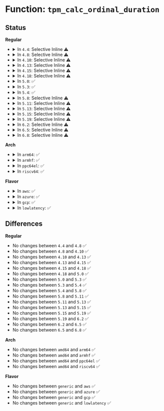 # Function: <code>tpm_calc_ordinal_duration</code>

## Status
<b>Regular</b>
<ul>
<li>
<details>
<summary>In <code>4.4</code>: Selective Inline ⚠️</summary>

```c
long unsigned int tpm_calc_ordinal_duration(struct tpm_chip *chip, u32 ordinal);
```

**Collision:** Unique Global

**Inline:** Selective

**Transformation:** False

**Instances:**

```
In drivers/char/tpm/tpm-interface.c (ffffffff81523570)
Location: drivers/char/tpm/tpm-interface.c:308
Inline: True
Inline callers:
  - drivers/char/tpm/tpm-interface.c:tpm_transmit
  - drivers/char/tpm/tpm-interface.c:tpm_do_selftest
```
**Symbols:**

```
ffffffff81523570-ffffffff815235a5: tpm_calc_ordinal_duration (STB_GLOBAL)
```
</details>
</li>
<li>
<details>
<summary>In <code>4.8</code>: Selective Inline ⚠️</summary>

```c
long unsigned int tpm_calc_ordinal_duration(struct tpm_chip *chip, u32 ordinal);
```

**Collision:** Unique Global

**Inline:** Selective

**Transformation:** False

**Instances:**

```
In drivers/char/tpm/tpm-interface.c (ffffffff81576d5c)
Location: drivers/char/tpm/tpm-interface.c:308
Inline: True
Inline callers:
  - drivers/char/tpm/tpm-interface.c:tpm_do_selftest
  - drivers/char/tpm/tpm-interface.c:tpm_transmit
Direct callers:
  - drivers/char/tpm/tpm_tis_core.c:tpm_tis_send_main
```
**Symbols:**

```
ffffffff815764b0-ffffffff815764e5: tpm_calc_ordinal_duration (STB_GLOBAL)
```
</details>
</li>
<li>
<details>
<summary>In <code>4.10</code>: Selective Inline ⚠️</summary>

```c
long unsigned int tpm_calc_ordinal_duration(struct tpm_chip *chip, u32 ordinal);
```

**Collision:** Unique Global

**Inline:** Selective

**Transformation:** False

**Instances:**

```
In drivers/char/tpm/tpm-interface.c (ffffffff815a3df9)
Location: drivers/char/tpm/tpm-interface.c:309
Inline: True
Inline callers:
  - drivers/char/tpm/tpm-interface.c:tpm_do_selftest
  - drivers/char/tpm/tpm-interface.c:tpm_transmit
Direct callers:
  - drivers/char/tpm/tpm_tis_core.c:tpm_tis_send_main
```
**Symbols:**

```
ffffffff815a2b40-ffffffff815a2b75: tpm_calc_ordinal_duration (STB_GLOBAL)
```
</details>
</li>
<li>
<details>
<summary>In <code>4.13</code>: Selective Inline ⚠️</summary>

```c
long unsigned int tpm_calc_ordinal_duration(struct tpm_chip *chip, u32 ordinal);
```

**Collision:** Unique Global

**Inline:** Selective

**Transformation:** False

**Instances:**

```
In drivers/char/tpm/tpm-interface.c (ffffffff815b7f59)
Location: drivers/char/tpm/tpm-interface.c:309
Inline: True
Inline callers:
  - drivers/char/tpm/tpm-interface.c:tpm_do_selftest
  - drivers/char/tpm/tpm-interface.c:tpm_transmit
Direct callers:
  - drivers/char/tpm/tpm_tis_core.c:tpm_tis_send_main
```
**Symbols:**

```
ffffffff815b66d0-ffffffff815b6707: tpm_calc_ordinal_duration (STB_GLOBAL)
```
</details>
</li>
<li>
<details>
<summary>In <code>4.15</code>: Selective Inline ⚠️</summary>

```c
long unsigned int tpm_calc_ordinal_duration(struct tpm_chip *chip, u32 ordinal);
```

**Collision:** Unique Global

**Inline:** Selective

**Transformation:** False

**Instances:**

```
In drivers/char/tpm/tpm-interface.c (ffffffff8161ea69)
Location: drivers/char/tpm/tpm-interface.c:309
Inline: True
Inline callers:
  - drivers/char/tpm/tpm-interface.c:tpm_do_selftest
  - drivers/char/tpm/tpm-interface.c:tpm_transmit
Direct callers:
  - drivers/char/tpm/tpm_tis_core.c:tpm_tis_send_main
```
**Symbols:**

```
ffffffff8161d3e0-ffffffff8161d417: tpm_calc_ordinal_duration (STB_GLOBAL)
```
</details>
</li>
<li>
<details>
<summary>In <code>4.18</code>: Selective Inline ⚠️</summary>

```c
long unsigned int tpm_calc_ordinal_duration(struct tpm_chip *chip, u32 ordinal);
```

**Collision:** Unique Global

**Inline:** Selective

**Transformation:** False

**Instances:**

```
In drivers/char/tpm/tpm-interface.c (ffffffff816587cd)
Location: drivers/char/tpm/tpm-interface.c:308
Inline: True
Inline callers:
  - drivers/char/tpm/tpm-interface.c:tpm_do_selftest
  - drivers/char/tpm/tpm-interface.c:tpm_transmit
Direct callers:
  - drivers/char/tpm/tpm_tis_core.c:tpm_tis_send_main
```
**Symbols:**

```
ffffffff81657080-ffffffff816570b7: tpm_calc_ordinal_duration (STB_GLOBAL)
```
</details>
</li>
<li>
<details>
<summary>In <code>5.0</code>: ✅</summary>

```c
long unsigned int tpm_calc_ordinal_duration(struct tpm_chip *chip, u32 ordinal);
```

**Collision:** Unique Global

**Inline:** No

**Transformation:** False

**Instances:**

```
In drivers/char/tpm/tpm-interface.c (ffffffff81676160)
Location: drivers/char/tpm/tpm-interface.c:56
Inline: False
Direct callers:
  - drivers/char/tpm/tpm-interface.c:tpm_transmit
  - drivers/char/tpm/tpm_tis_core.c:tpm_tis_send_main
```
**Symbols:**

```
ffffffff81676160-ffffffff81676180: tpm_calc_ordinal_duration (STB_GLOBAL)
```
</details>
</li>
<li>
<details>
<summary>In <code>5.3</code>: ✅</summary>

```c
long unsigned int tpm_calc_ordinal_duration(struct tpm_chip *chip, u32 ordinal);
```

**Collision:** Unique Global

**Inline:** No

**Transformation:** False

**Instances:**

```
In drivers/char/tpm/tpm-interface.c (ffffffff816abf70)
Location: drivers/char/tpm/tpm-interface.c:51
Inline: False
Direct callers:
  - drivers/char/tpm/tpm-interface.c:tpm_transmit
  - drivers/char/tpm/tpm_tis_core.c:tpm_tis_send_main
```
**Symbols:**

```
ffffffff816abf70-ffffffff816abf90: tpm_calc_ordinal_duration (STB_GLOBAL)
```
</details>
</li>
<li>
<details>
<summary>In <code>5.4</code>: ✅</summary>

```c
long unsigned int tpm_calc_ordinal_duration(struct tpm_chip *chip, u32 ordinal);
```

**Collision:** Unique Global

**Inline:** No

**Transformation:** False

**Instances:**

```
In drivers/char/tpm/tpm-interface.c (ffffffff816cecf0)
Location: drivers/char/tpm/tpm-interface.c:51
Inline: False
Direct callers:
  - drivers/char/tpm/tpm-interface.c:tpm_transmit
  - drivers/char/tpm/tpm_tis_core.c:tpm_tis_send_main
```
**Symbols:**

```
ffffffff816cecf0-ffffffff816ced10: tpm_calc_ordinal_duration (STB_GLOBAL)
```
</details>
</li>
<li>
<details>
<summary>In <code>5.8</code>: Selective Inline ⚠️</summary>

```c
long unsigned int tpm_calc_ordinal_duration(struct tpm_chip *chip, u32 ordinal);
```

**Collision:** Unique Global

**Inline:** Selective

**Transformation:** False

**Instances:**

```
In drivers/char/tpm/tpm-interface.c (ffffffff81783f97)
Location: drivers/char/tpm/tpm-interface.c:52
Inline: True
Inline callers:
  - drivers/char/tpm/tpm-interface.c:tpm_try_transmit
Direct callers:
  - drivers/char/tpm/tpm_tis_core.c:tpm_tis_send_main
```
**Symbols:**

```
ffffffff81783bf0-ffffffff81783c10: tpm_calc_ordinal_duration (STB_GLOBAL)
```
</details>
</li>
<li>
<details>
<summary>In <code>5.11</code>: Selective Inline ⚠️</summary>

```c
long unsigned int tpm_calc_ordinal_duration(struct tpm_chip *chip, u32 ordinal);
```

**Collision:** Unique Global

**Inline:** Selective

**Transformation:** False

**Instances:**

```
In drivers/char/tpm/tpm-interface.c (ffffffff8179b4e7)
Location: drivers/char/tpm/tpm-interface.c:52
Inline: True
Inline callers:
  - drivers/char/tpm/tpm-interface.c:tpm_try_transmit
Direct callers:
  - drivers/char/tpm/tpm_tis_core.c:tpm_tis_send_main
```
**Symbols:**

```
ffffffff8179b140-ffffffff8179b160: tpm_calc_ordinal_duration (STB_GLOBAL)
```
</details>
</li>
<li>
<details>
<summary>In <code>5.13</code>: Selective Inline ⚠️</summary>

```c
long unsigned int tpm_calc_ordinal_duration(struct tpm_chip *chip, u32 ordinal);
```

**Collision:** Unique Global

**Inline:** Selective

**Transformation:** False

**Instances:**

```
In drivers/char/tpm/tpm-interface.c (ffffffff8177e025)
Location: drivers/char/tpm/tpm-interface.c:52
Inline: True
Inline callers:
  - drivers/char/tpm/tpm-interface.c:tpm_try_transmit
Direct callers:
  - drivers/char/tpm/tpm_tis_core.c:tpm_tis_send_main
```
**Symbols:**

```
ffffffff8177dc80-ffffffff8177dca0: tpm_calc_ordinal_duration (STB_GLOBAL)
```
</details>
</li>
<li>
<details>
<summary>In <code>5.15</code>: Selective Inline ⚠️</summary>

```c
long unsigned int tpm_calc_ordinal_duration(struct tpm_chip *chip, u32 ordinal);
```

**Collision:** Unique Global

**Inline:** Selective

**Transformation:** False

**Instances:**

```
In drivers/char/tpm/tpm-interface.c (ffffffff81804215)
Location: drivers/char/tpm/tpm-interface.c:52
Inline: True
Inline callers:
  - drivers/char/tpm/tpm-interface.c:tpm_try_transmit
Direct callers:
  - drivers/char/tpm/tpm_tis_core.c:tpm_tis_send_main
```
**Symbols:**

```
ffffffff81803e70-ffffffff81803e90: tpm_calc_ordinal_duration (STB_GLOBAL)
```
</details>
</li>
<li>
<details>
<summary>In <code>5.19</code>: Selective Inline ⚠️</summary>

```c
long unsigned int tpm_calc_ordinal_duration(struct tpm_chip *chip, u32 ordinal);
```

**Collision:** Unique Global

**Inline:** Selective

**Transformation:** False

**Instances:**

```
In drivers/char/tpm/tpm-interface.c (ffffffff81943b53)
Location: drivers/char/tpm/tpm-interface.c:52
Inline: True
Inline callers:
  - drivers/char/tpm/tpm-interface.c:tpm_try_transmit
Direct callers:
  - drivers/char/tpm/tpm_tis_core.c:tpm_tis_send_main
```
**Symbols:**

```
ffffffff81943750-ffffffff81943780: tpm_calc_ordinal_duration (STB_GLOBAL)
```
</details>
</li>
<li>
<details>
<summary>In <code>6.2</code>: Selective Inline ⚠️</summary>

```c
long unsigned int tpm_calc_ordinal_duration(struct tpm_chip *chip, u32 ordinal);
```

**Collision:** Unique Global

**Inline:** Selective

**Transformation:** False

**Instances:**

```
In drivers/char/tpm/tpm-interface.c (ffffffff81aa6678)
Location: drivers/char/tpm/tpm-interface.c:52
Inline: True
Inline callers:
  - drivers/char/tpm/tpm-interface.c:tpm_try_transmit
Direct callers:
  - drivers/char/tpm/tpm_tis_core.c:tpm_tis_send_main
```
**Symbols:**

```
ffffffff81aa6200-ffffffff81aa6230: tpm_calc_ordinal_duration (STB_GLOBAL)
```
</details>
</li>
<li>
<details>
<summary>In <code>6.5</code>: Selective Inline ⚠️</summary>

```c
long unsigned int tpm_calc_ordinal_duration(struct tpm_chip *chip, u32 ordinal);
```

**Collision:** Unique Global

**Inline:** Selective

**Transformation:** False

**Instances:**

```
In drivers/char/tpm/tpm-interface.c (ffffffff81af1ec8)
Location: drivers/char/tpm/tpm-interface.c:52
Inline: True
Inline callers:
  - drivers/char/tpm/tpm-interface.c:tpm_try_transmit
Direct callers:
  - drivers/char/tpm/tpm_tis_core.c:tpm_tis_send_main
```
**Symbols:**

```
ffffffff81af1a20-ffffffff81af1a50: tpm_calc_ordinal_duration (STB_GLOBAL)
```
</details>
</li>
<li>
<details>
<summary>In <code>6.8</code>: Selective Inline ⚠️</summary>

```c
long unsigned int tpm_calc_ordinal_duration(struct tpm_chip *chip, u32 ordinal);
```

**Collision:** Unique Global

**Inline:** Selective

**Transformation:** False

**Instances:**

```
In drivers/char/tpm/tpm-interface.c (ffffffff81b45458)
Location: drivers/char/tpm/tpm-interface.c:52
Inline: True
Inline callers:
  - drivers/char/tpm/tpm-interface.c:tpm_try_transmit
Direct callers:
  - drivers/char/tpm/tpm_tis_core.c:tpm_tis_send_main
```
**Symbols:**

```
ffffffff81b44fb0-ffffffff81b44fe0: tpm_calc_ordinal_duration (STB_GLOBAL)
```
</details>
</li>
</ul>
<b>Arch</b>
<ul>
<li>
<details>
<summary>In <code>arm64</code>: ✅</summary>

```c
long unsigned int tpm_calc_ordinal_duration(struct tpm_chip *chip, u32 ordinal);
```

**Collision:** Unique Global

**Inline:** No

**Transformation:** False

**Instances:**

```
In drivers/char/tpm/tpm-interface.c (ffff8000108b9238)
Location: drivers/char/tpm/tpm-interface.c:51
Inline: False
Direct callers:
  - drivers/char/tpm/tpm-interface.c:tpm_transmit
  - drivers/char/tpm/tpm_tis_core.c:tpm_tis_send_main
```
**Symbols:**

```
ffff8000108b9238-ffff8000108b9288: tpm_calc_ordinal_duration (STB_GLOBAL)
```
</details>
</li>
<li>
<details>
<summary>In <code>armhf</code>: ✅</summary>

```c
long unsigned int tpm_calc_ordinal_duration(struct tpm_chip *chip, u32 ordinal);
```

**Collision:** Unique Global

**Inline:** No

**Transformation:** False

**Instances:**

```
In drivers/char/tpm/tpm-interface.c (c09b2704)
Location: drivers/char/tpm/tpm-interface.c:51
Inline: False
Direct callers:
  - drivers/char/tpm/tpm-interface.c:tpm_transmit
  - drivers/char/tpm/tpm_tis_core.c:tpm_tis_send_main
```
**Symbols:**

```
c09b2704-c09b2734: tpm_calc_ordinal_duration (STB_GLOBAL)
```
</details>
</li>
<li>
<details>
<summary>In <code>ppc64el</code>: ✅</summary>

```c
long unsigned int tpm_calc_ordinal_duration(struct tpm_chip *chip, u32 ordinal);
```

**Collision:** Unique Global

**Inline:** No

**Transformation:** False

**Instances:**

```
In drivers/char/tpm/tpm-interface.c (c000000000959fb0)
Location: drivers/char/tpm/tpm-interface.c:51
Inline: False
Direct callers:
  - drivers/char/tpm/tpm-interface.c:tpm_transmit
  - drivers/char/tpm/tpm_tis_core.c:tpm_tis_send_main
  - drivers/char/tpm/tpm_i2c_nuvoton.c:i2c_nuvoton_send
```
**Symbols:**

```
c000000000959fb0-c00000000095a008: tpm_calc_ordinal_duration (STB_GLOBAL)
```
</details>
</li>
<li>
<details>
<summary>In <code>riscv64</code>: ✅</summary>

```c
long unsigned int tpm_calc_ordinal_duration(struct tpm_chip *chip, u32 ordinal);
```

**Collision:** Unique Global

**Inline:** No

**Transformation:** False

**Instances:**

```
In drivers/char/tpm/tpm-interface.c (ffffffe000569688)
Location: drivers/char/tpm/tpm-interface.c:51
Inline: False
Direct callers:
  - drivers/char/tpm/tpm-interface.c:tpm_transmit
  - drivers/char/tpm/tpm_tis_core.c:tpm_tis_send_main
```
**Symbols:**

```
ffffffe000569688-ffffffe0005696d6: tpm_calc_ordinal_duration (STB_GLOBAL)
```
</details>
</li>
</ul>
<b>Flavor</b>
<ul>
<li>
<details>
<summary>In <code>aws</code>: ✅</summary>

```c
long unsigned int tpm_calc_ordinal_duration(struct tpm_chip *chip, u32 ordinal);
```

**Collision:** Unique Global

**Inline:** No

**Transformation:** False

**Instances:**

```
In drivers/char/tpm/tpm-interface.c (ffffffff81694740)
Location: drivers/char/tpm/tpm-interface.c:51
Inline: False
Direct callers:
  - drivers/char/tpm/tpm-interface.c:tpm_transmit
  - drivers/char/tpm/tpm_tis_core.c:tpm_tis_send_main
```
**Symbols:**

```
ffffffff81694740-ffffffff81694760: tpm_calc_ordinal_duration (STB_GLOBAL)
```
</details>
</li>
<li>
<details>
<summary>In <code>azure</code>: ✅</summary>

```c
long unsigned int tpm_calc_ordinal_duration(struct tpm_chip *chip, u32 ordinal);
```

**Collision:** Unique Global

**Inline:** No

**Transformation:** False

**Instances:**

```
In drivers/char/tpm/tpm-interface.c (ffffffff81672130)
Location: drivers/char/tpm/tpm-interface.c:51
Inline: False
Direct callers:
  - drivers/char/tpm/tpm-interface.c:tpm_transmit
  - drivers/char/tpm/tpm_tis_core.c:tpm_tis_send_main
```
**Symbols:**

```
ffffffff81672130-ffffffff81672150: tpm_calc_ordinal_duration (STB_GLOBAL)
```
</details>
</li>
<li>
<details>
<summary>In <code>gcp</code>: ✅</summary>

```c
long unsigned int tpm_calc_ordinal_duration(struct tpm_chip *chip, u32 ordinal);
```

**Collision:** Unique Global

**Inline:** No

**Transformation:** False

**Instances:**

```
In drivers/char/tpm/tpm-interface.c (ffffffff816c29b0)
Location: drivers/char/tpm/tpm-interface.c:51
Inline: False
Direct callers:
  - drivers/char/tpm/tpm-interface.c:tpm_transmit
  - drivers/char/tpm/tpm_tis_core.c:tpm_tis_send_main
```
**Symbols:**

```
ffffffff816c29b0-ffffffff816c29d0: tpm_calc_ordinal_duration (STB_GLOBAL)
```
</details>
</li>
<li>
<details>
<summary>In <code>lowlatency</code>: ✅</summary>

```c
long unsigned int tpm_calc_ordinal_duration(struct tpm_chip *chip, u32 ordinal);
```

**Collision:** Unique Global

**Inline:** No

**Transformation:** False

**Instances:**

```
In drivers/char/tpm/tpm-interface.c (ffffffff816dcf80)
Location: drivers/char/tpm/tpm-interface.c:51
Inline: False
Direct callers:
  - drivers/char/tpm/tpm-interface.c:tpm_transmit
  - drivers/char/tpm/tpm_tis_core.c:tpm_tis_send_main
```
**Symbols:**

```
ffffffff816dcf80-ffffffff816dcfa0: tpm_calc_ordinal_duration (STB_GLOBAL)
```
</details>
</li>
</ul>

## Differences
<b>Regular</b>
<ul>
<li>
No changes between <code>4.4</code> and <code>4.8</code> ✅
</li>
<li>
No changes between <code>4.8</code> and <code>4.10</code> ✅
</li>
<li>
No changes between <code>4.10</code> and <code>4.13</code> ✅
</li>
<li>
No changes between <code>4.13</code> and <code>4.15</code> ✅
</li>
<li>
No changes between <code>4.15</code> and <code>4.18</code> ✅
</li>
<li>
No changes between <code>4.18</code> and <code>5.0</code> ✅
</li>
<li>
No changes between <code>5.0</code> and <code>5.3</code> ✅
</li>
<li>
No changes between <code>5.3</code> and <code>5.4</code> ✅
</li>
<li>
No changes between <code>5.4</code> and <code>5.8</code> ✅
</li>
<li>
No changes between <code>5.8</code> and <code>5.11</code> ✅
</li>
<li>
No changes between <code>5.11</code> and <code>5.13</code> ✅
</li>
<li>
No changes between <code>5.13</code> and <code>5.15</code> ✅
</li>
<li>
No changes between <code>5.15</code> and <code>5.19</code> ✅
</li>
<li>
No changes between <code>5.19</code> and <code>6.2</code> ✅
</li>
<li>
No changes between <code>6.2</code> and <code>6.5</code> ✅
</li>
<li>
No changes between <code>6.5</code> and <code>6.8</code> ✅
</li>
</ul>
<b>Arch</b>
<ul>
<li>
No changes between <code>amd64</code> and <code>arm64</code> ✅
</li>
<li>
No changes between <code>amd64</code> and <code>armhf</code> ✅
</li>
<li>
No changes between <code>amd64</code> and <code>ppc64el</code> ✅
</li>
<li>
No changes between <code>amd64</code> and <code>riscv64</code> ✅
</li>
</ul>
<b>Flavor</b>
<ul>
<li>
No changes between <code>generic</code> and <code>aws</code> ✅
</li>
<li>
No changes between <code>generic</code> and <code>azure</code> ✅
</li>
<li>
No changes between <code>generic</code> and <code>gcp</code> ✅
</li>
<li>
No changes between <code>generic</code> and <code>lowlatency</code> ✅
</li>
</ul>
